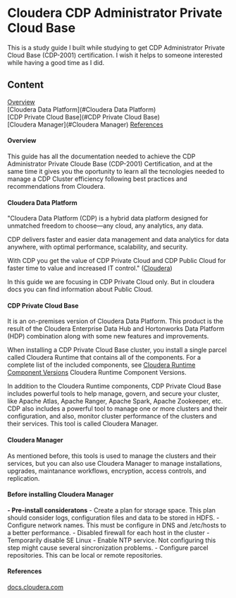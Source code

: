 # Cloudera CDP Administrator Private Cloud Base
This is a study guide I built while studying to get CDP Administrator  Private Cloud Base (CDP-2001) certification.  I wish it helps to someone interested while having a good time as I did.

## Content
[Overview](#Overview) \
[Cloudera Data Platform](#Cloudera Data Platform) \
[CDP Private Cloud Base](#CDP Private Cloud Base) \
[Cloudera Manager](#Cloudera Manager)
[References](#References)

#### Overview
This guide has all the documentation needed to achieve the CDP Administrator Private Cloude Base (CDP-2001) Certification, and at the same time it gives you the oportunity to learn all the tecnologies needed to manage a CDP Cluster efficiency following best practices and recommendations from Cloudera.

#### Cloudera Data Platform
"Cloudera Data Platform (CDP) is a hybrid data platform designed for unmatched freedom to choose—any cloud, any analytics, any data.

CDP delivers faster and easier data management and data analytics for data anywhere, with optimal performance, scalability, and security.

With CDP you get the value of CDP Private Cloud and CDP Public Cloud for faster time to value and increased IT control." ([Cloudera](https://www.cloudera.com/products/cloudera-data-platform.html))

In this guide we are focusing in CDP Private Cloud only.  But in cloudera docs you can find information about Public Cloud.

#### CDP Private Cloud Base
It is an on-premises version of Cloudera Data Platform.  This product is the result of the Cloudera Enterprise Data Hub and Hortonworks Data Platform (HDP) combination along with some new features and improvements.  

When installing a CDP Private Cloud Base cluster, you install a single parcel called Cloudera Runtime that contains all of the components. For a complete list of the included components, see [Cloudera Runtime Component Versions](https://docs.cloudera.com/cdp-private-cloud-base/7.1.8/runtime-release-notes/topics/rt-pvc-runtime-component-versions.html) Cloudera Runtime Component Versions.

In addition to the Cloudera Runtime components, CDP Private Cloud Base includes powerful tools to help manage, govern, and secure your cluster, like Apache Atlas, Apache Ranger, Apache Spark, Apache Zookeeper, etc.  CDP also includes a powerful tool to manage one or more clusters and their configuration, and also, monitor cluster performance of the clusters and their services. This tool is called Cloudera Manager.

#### Cloudera Manager
As mentioned before, this tools is used to manage the clusters and their services, but you can also use Cloudera Manager to manage installations, upgrades, maintanance workflows, encryption, access controls, and replication.

#### Before installing Cloudera Manager
**- Pre-install consideratons**
	- Create a plan for storage space.  This plan should consider logs, configuration files and data to be stored in HDFS.
	- Configure network names.  This must be configure in DNS and /etc/hosts to a better performance.
	- Disabled firewall for each host in the cluster
	- Temporarily disable SE Linux
	- Enable NTP service.  Not configuring this step might cause several sincronization problems.
	- Configure parcel repositories.  This can be local or remote repositories.

#### References
[docs.cloudera.com](https://docs.cloudera.com) 


